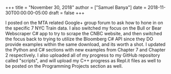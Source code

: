 +++
title = "November 30, 2018"
author = ["Samuel Banya"]
date = 2018-11-30T00:00:00-05:00
draft = false
+++

I posted on the MTA related Google+ group forum to ask how to hone in on the specific 7 NYC Train
data. I also switched my focus on the Bull or Bear Webscraper C# app to try to scrape the CNBC website,
and then switched the focus back to trying to utilize the Bloomberg C# API since they DO provide examples
within the same download, and its worth a shot. I updated the Python and C# sections with new examples
from Chapter 7 and Chapter 2 respectively. I also uploaded all of my progress to my GitHub repository
called "scripts", and will upload my C++ progress as Repl.it files as well to be posted on the Programming
Projects section as well.